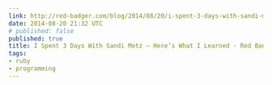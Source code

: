 ```yaml
---
link: http://red-badger.com/blog/2014/08/20/i-spent-3-days-with-sandi-metz-heres-what-i-learned/
date: 2014-08-20 21:32 UTC
# published: false
published: true
title: I Spent 3 Days With Sandi Metz – Here’s What I Learned - Red Badger
tags:
- ruby
- programming
---
```



